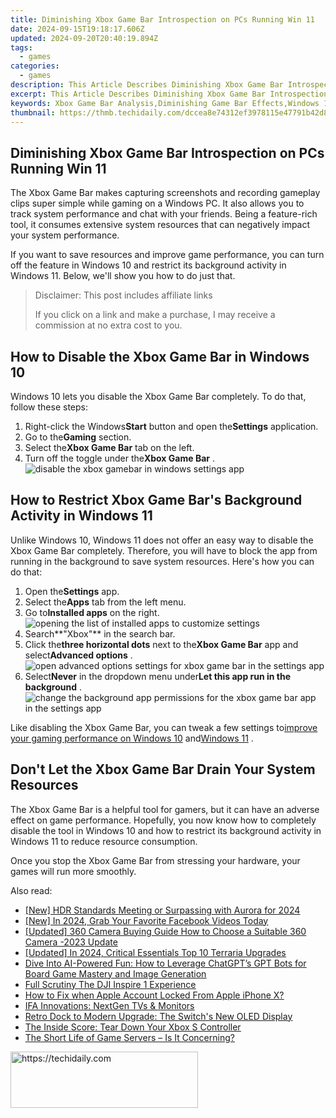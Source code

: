 ```yaml
---
title: Diminishing Xbox Game Bar Introspection on PCs Running Win 11
date: 2024-09-15T19:18:17.606Z
updated: 2024-09-20T20:40:19.894Z
tags:
  - games
categories:
  - games
description: This Article Describes Diminishing Xbox Game Bar Introspection on PCs Running Win 11
excerpt: This Article Describes Diminishing Xbox Game Bar Introspection on PCs Running Win 11
keywords: Xbox Game Bar Analysis,Diminishing Game Bar Effects,Windows 11 Gaming Insights,PCs and Xbox Introspection,Win 11 Game Bar Reduction,Enhanced PC Gaming Experience,Streamlining Xbox Input Method
thumbnail: https://thmb.techidaily.com/dccea8e74312ef3978115e47791b42d8d3af59ddef7b2d9a4c85759dfb53f1ee.jpg
---
```


## Diminishing Xbox Game Bar Introspection on PCs Running Win 11

 The Xbox Game Bar makes capturing screenshots and recording gameplay clips super simple while gaming on a Windows PC. It also allows you to track system performance and chat with your friends. Being a feature-rich tool, it consumes extensive system resources that can negatively impact your system performance.

 If you want to save resources and improve game performance, you can turn off the feature in Windows 10 and restrict its background activity in Windows 11\. Below, we'll show you how to do just that.

>  Disclaimer: This post includes affiliate links
>
>  If you click on a link and make a purchase, I may receive a commission at no extra cost to you.
>

## How to Disable the Xbox Game Bar in Windows 10

 Windows 10 lets you disable the Xbox Game Bar completely. To do that, follow these steps:

1. Right-click the Windows**Start** button and open the**Settings** application.
2. Go to the**Gaming** section.
3. Select the**Xbox Game Bar** tab on the left.
4. Turn off the toggle under the**Xbox Game Bar** .  
![disable the xbox gamebar in windows settings app](https://static1.makeuseofimages.com/wordpress/wp-content/uploads/2023/05/the-xbox-game-bar-option.jpg)

## How to Restrict Xbox Game Bar's Background Activity in Windows 11

 Unlike Windows 10, Windows 11 does not offer an easy way to disable the Xbox Game Bar completely. Therefore, you will have to block the app from running in the background to save system resources. Here's how you can do that:

1. Open the**Settings** app.
2. Select the**Apps** tab from the left menu.
3. Go to**Installed apps** on the right.  
![opening the list of installed apps to customize settings](https://static1.makeuseofimages.com/wordpress/wp-content/uploads/2023/10/opening-the-list-of-installed-apps-to-customize-settings-1.jpg)
4. Search**"Xbox"** in the search bar.
5. Click the**three horizontal dots** next to the**Xbox Game Bar** app and select**Advanced options** .  
![open advanced options settings for xbox game bar in the settings app](https://static1.makeuseofimages.com/wordpress/wp-content/uploads/2023/10/tweak-advanced-options-settings-for-xbox-game-bar-in-the-settings-app.jpg)
6. Select**Never** in the dropdown menu under**Let this app run in the background** .  
![change the background app permissions for the xbox game bar app in the settings app](https://static1.makeuseofimages.com/wordpress/wp-content/uploads/2023/10/change-the-background-app-permissions-for-the-xbox-game-bar-app-in-the-settings-app.jpg)

 Like disabling the Xbox Game Bar, you can tweak a few settings to[improve your gaming performance on Windows 10](https://www.makeuseof.com/tag/optimize-windows-10-gaming/) and[Windows 11](https://www.makeuseof.com/improve-gaming-experience-windows-11/) .

## Don't Let the Xbox Game Bar Drain Your System Resources

 The Xbox Game Bar is a helpful tool for gamers, but it can have an adverse effect on game performance. Hopefully, you now know how to completely disable the tool in Windows 10 and how to restrict its background activity in Windows 11 to reduce resource consumption.

 Once you stop the Xbox Game Bar from stressing your hardware, your games will run more smoothly.

<ins class="adsbygoogle"
     style="display:block"
     data-ad-format="autorelaxed"
     data-ad-client="ca-pub-7571918770474297"
     data-ad-slot="1223367746"></ins>

<ins class="adsbygoogle"
     style="display:block"
     data-ad-client="ca-pub-7571918770474297"
     data-ad-slot="8358498916"
     data-ad-format="auto"
     data-full-width-responsive="true"></ins>

<span class="atpl-alsoreadstyle">Also read:</span>
<div><ul>
<li><a href="https://fox-links.techidaily.com/new-hdr-standards-meeting-or-surpassing-with-aurora-for-2024/"><u>[New] HDR Standards Meeting or Surpassing with Aurora for 2024</u></a></li>
<li><a href="https://facebook-video-recording.techidaily.com/new-in-2024-grab-your-favorite-facebook-videos-today/"><u>[New] In 2024, Grab Your Favorite Facebook Videos Today</u></a></li>
<li><a href="https://extra-resources.techidaily.com/updated-360-camera-buying-guide-how-to-choose-a-suitable-360-camera-2023-update/"><u>[Updated] 360 Camera Buying Guide How to Choose a Suitable 360 Camera -2023 Update</u></a></li>
<li><a href="https://digital-screen-recording.techidaily.com/updated-in-2024-critical-essentials-top-10-terraria-upgrades/"><u>[Updated] In 2024, Critical Essentials Top 10 Terraria Upgrades</u></a></li>
<li><a href="https://tech-haven.techidaily.com/dive-into-ai-powered-fun-how-to-leverage-chatgpts-gpt-bots-for-board-game-mastery-and-image-generation/"><u>Dive Into AI-Powered Fun: How to Leverage ChatGPT’s GPT Bots for Board Game Mastery and Image Generation</u></a></li>
<li><a href="https://extra-information.techidaily.com/full-scrutiny-the-dji-inspire-1-experience/"><u>Full Scrutiny The DJI Inspire 1 Experience</u></a></li>
<li><a href="https://apple-account.techidaily.com/how-to-fix-when-apple-account-locked-from-apple-iphone-x-by-drfone-ios/"><u>How to Fix when Apple Account Locked From Apple iPhone X?</u></a></li>
<li><a href="https://games-able.techidaily.com/ifa-innovations-nextgen-tvs-and-monitors/"><u>IFA Innovations: NextGen TVs & Monitors</u></a></li>
<li><a href="https://games-able.techidaily.com/retro-dock-to-modern-upgrade-the-switchs-new-oled-display/"><u>Retro Dock to Modern Upgrade: The Switch's New OLED Display</u></a></li>
<li><a href="https://games-able.techidaily.com/the-inside-score-tear-down-your-xbox-s-controller/"><u>The Inside Score: Tear Down Your Xbox S Controller</u></a></li>
<li><a href="https://games-able.techidaily.com/the-short-life-of-game-servers-is-it-concerning/"><u>The Short Life of Game Servers – Is It Concerning?</u></a></li>
</ul></div>

<!-- affiliate ads begin -->
<a href="https://aligracehair.sjv.io/c/5597632/1896527/19272" target="_top" id="1896527">
  <img src="//a.impactradius-go.com/display-ad/19272-1896527" border="0" alt="https://techidaily.com" width="300" height="90"/>
</a>
<img height="0" width="0" src="https://aligracehair.sjv.io/i/5597632/1896527/19272" style="position:absolute;visibility:hidden;" border="0" />
<!-- affiliate ads end -->

